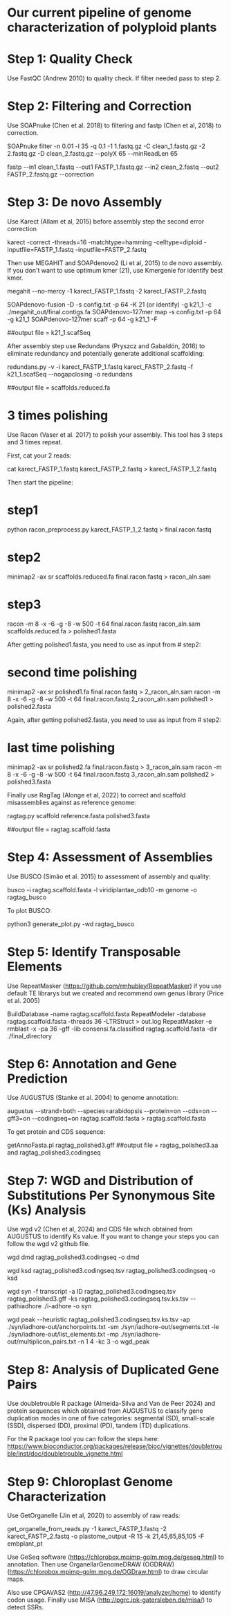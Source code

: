 # Our current pipeline of genome characterization of polyploid plants

# Step 1: Quality Check

Use FastQC (Andrew 2010) to quality check. If filter needed pass to step 2.


# Step 2: Filtering and Correction

Use SOAPnuke (Chen et al. 2018) to filtering and fastp (Chen et al, 2018) to correction.

SOAPnuke filter -n 0.01 -l 35 -q 0.1 -1 1.fastq.gz -C clean_1.fastq.gz -2 2.fastq.gz -D clean_2.fastq.gz --polyX 65 --minReadLen 65

fastp --in1 clean_1.fastq --out1 FASTP_1.fastq.gz --in2 clean_2.fastq --out2 FASTP_2.fastq.gz --correction


# Step 3: De novo Assembly 

Use Karect (Allam et al, 2015) before assembly step the second error correction

karect -correct -threads=16 -matchtype=hamming -celltype=diploid -inputfile=FASTP_1.fastq -inputfile=FASTP_2.fastq

Then use MEGAHIT and SOAPdenovo2 (Li et al, 2015) to de novo assembly. If you don't want to use optimum kmer (21), use Kmergenie for identify best kmer.

megahit --no-mercy -1 karect_FASTP_1.fastq -2 karect_FASTP_2.fastq

SOAPdenovo-fusion -D -s config.txt -p 64 -K 21 (or identify) -g k21_1 -c ./megahit_out/final.contigs.fa
SOAPdenovo-127mer map -s config.txt -p 64 -g k21_1
SOAPdenovo-127mer scaff -p 64 -g k21_1 -F

##output file = k21_1.scafSeq

After assembly step use Redundans (Pryszcz and Gabaldón, 2016) to eliminate redundancy and potentially generate additional scaffolding:

redundans.py -v -i karect_FASTP_1.fastq karect_FASTP_2.fastq -f k21_1.scafSeq  --nogapclosing -o redundans

##output file = scaffolds.reduced.fa


# 3 times polishing

Use Racon (Vaser et al. 2017) to polish your assembly. This tool has 3 steps and 3 times repeat. 

First, cat your 2 reads: 

cat karect_FASTP_1.fastq  karect_FASTP_2.fastq > karect_FASTP_1_2.fastq 

Then start the pipeline:

# step1 
python racon_preprocess.py karect_FASTP_1_2.fastq > final.racon.fastq

# step2 
minimap2 -ax sr scaffolds.reduced.fa final.racon.fastq > racon_aln.sam

# step3 
racon -m 8 -x -6 -g -8 -w 500 -t 64 final.racon.fastq racon_aln.sam scaffolds.reduced.fa > polished1.fasta

After getting polished1.fasta, you need to use as input from # step2:

# second time polishing

minimap2 -ax sr polished1.fa final.racon.fastq > 2_racon_aln.sam
racon -m 8 -x -6 -g -8 -w 500 -t 64 final.racon.fastq 2_racon_aln.sam polished1 > polished2.fasta

Again, after getting polished2.fasta, you need to use as input from # step2:

# last time polishing

minimap2 -ax sr polished2.fa final.racon.fastq > 3_racon_aln.sam
racon -m 8 -x -6 -g -8 -w 500 -t 64 final.racon.fastq 3_racon_aln.sam polished2 > polished3.fasta

Finally use RagTag (Alonge et al, 2022) to correct and scaffold misassemblies against as reference genome:

ragtag.py scaffold reference.fasta polished3.fasta

##output file = ragtag.scaffold.fasta


# Step 4: Assessment of Assemblies

Use BUSCO (Simão et al. 2015) to assessment of assembly and quality:

busco -i ragtag.scaffold.fasta -l viridiplantae_odb10 -m genome -o ragtag_busco

To plot BUSCO:

python3 generate_plot.py -wd ragtag_busco 


# Step 5: Identify Transposable Elements

Use RepeatMasker (https://github.com/rmhubley/RepeatMasker) if you use default TE librarys but we created and recommend own genus library (Price et al. 2005)

BuildDatabase -name ragtag.scaffold.fasta
RepeatModeler -database ragtag.scaffold.fasta -threads 36 -LTRStruct > out.log
RepeatMasker -e rmblast -x -pa 36 -gff -lib consensi.fa.classified ragtag.scaffold.fasta -dir ./final_directory


# Step 6: Annotation and Gene Prediction

Use AUGUSTUS (Stanke et al. 2004) to genome annotation:

augustus --strand=both --species=arabidopsis --protein=on --cds=on --gff3=on --codingseq=on ragtag.scaffold.fasta > ragtag.scaffold.fasta

To get protein and CDS sequence:

getAnnoFasta.pl ragtag_polished3.gff
##output file = ragtag_polished3.aa and ragtag_polished3.codingseq


# Step 7: WGD and Distribution of Substitutions Per Synonymous Site (Ks) Analysis

Use wgd v2 (Chen et al, 2024) and CDS file which obtained from AUGUSTUS to identify Ks value. If you want to change your steps you can follow the wgd v2 github file.

wgd dmd ragtag_polished3.codingseq -o dmd

wgd ksd ragtag_polished3.codingseq.tsv ragtag_polished3.codingseq -o ksd

wgd syn -f transcript -a ID ragtag_polished3.codingseq.tsv ragtag_polished3.gff -ks ragtag_polished3.codingseq.tsv.ks.tsv --pathiadhore ./i-adhore -o syn

wgd peak --heuristic ragtag_polished3.codingseq.tsv.ks.tsv -ap ./syn/iadhore-out/anchorpoints.txt -sm ./syn/iadhore-out/segments.txt -le ./syn/iadhore-out/list_elements.txt -mp ./syn/iadhore-out/multiplicon_pairs.txt -n 1 4 -kc 3 -o wgd_peak


# Step 8: Analysis of Duplicated Gene Pairs

Use doubletrouble R package (Almeida-Silva and Van de Peer 2024) and protein sequences which obtained from AUGUSTUS to classify gene duplication modes in one of five categories: segmental (SD), small-scale (SSD), dispersed (DD), proximal (PD), tandem (TD) duplications.

For the R package tool you can follow the steps here: https://www.bioconductor.org/packages/release/bioc/vignettes/doubletrouble/inst/doc/doubletrouble_vignette.html


# Step 9: Chloroplast Genome Characterization

Use GetOrganelle (Jin et al, 2020) to assembly of raw reads:

get_organelle_from_reads.py -1 karect_FASTP_1.fastq  -2 karect_FASTP_2.fastq  -o plastome_output -R 15 -k 21,45,65,85,105 -F embplant_pt

Use GeSeq software (https://chlorobox.mpimp-golm.mpg.de/geseq.html) to annotation. Then use OrganellarGenomeDRAW (OGDRAW) (https://chlorobox.mpimp-golm.mpg.de/OGDraw.html)  to draw circular maps.

Also use CPGAVAS2 (http://47.96.249.172:16019/analyzer/home) to identify codon usage. Finally use MISA (http://pgrc.ipk-gatersleben.de/misa/) to detect SSRs.

 














